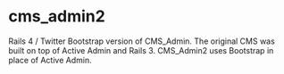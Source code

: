 cms_admin2
==========

Rails 4 / Twitter Bootstrap version of CMS_Admin. The original CMS was built on top of Active Admin and Rails 3. CMS_Admin2 uses Bootstrap in place of Active Admin.
